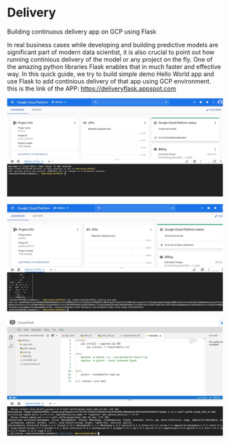 # Delivery
Building continuous delivery app on GCP using Flask 

In real business cases while developing and building predictive models are significant part of modern data scientist, it is also crucial to point out how running continious delivery of the model or any project on the fly. One of the amazing python libraries Flask enables that in much faster and effective way. In this quick guide, we try to build simple demo Hello World app and use Flask to add continious delivery of that app using GCP environment. this is the link of the APP: https://deliveryflask.appspot.com

![](https://github.com/Ibrokhimsadikov/Delivery/blob/master/Setup_project.JPG)


![](https://github.com/Ibrokhimsadikov/Delivery/blob/master/activating%20cloud-shell%20and%20setting%20ssh.JPG)

![](https://github.com/Ibrokhimsadikov/Delivery/blob/master/make%20install.JPG)



